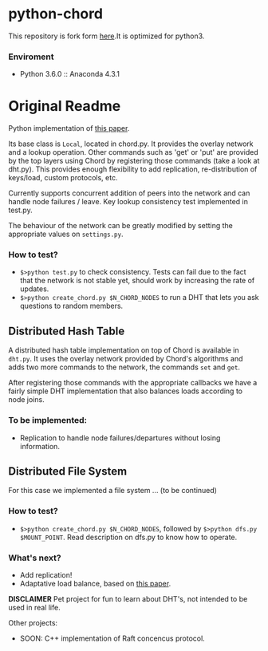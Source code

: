 python-chord
============
This repository is fork form [here](https://github.com/gaston770/python-chord).It is optimized for python3.

### Enviroment
- Python 3.6.0 :: Anaconda 4.3.1

# Original Readme
Python implementation of [this paper](http://pdos.csail.mit.edu/papers/chord:sigcomm01/chord_sigcomm.pdf).

Its base class is `Local`, located in chord.py. It provides the overlay network and
a lookup operation. Other commands such as 'get' or 'put' are provided by the top
layers using Chord by registering those commands (take a look at dht.py). This provides
enough flexibility to add replication, re-distribution of keys/load, custom protocols, 
etc.

Currently supports concurrent addition of peers into the network and can handle node
failures / leave. Key lookup consistency test implemented in test.py.

The behaviour of the network can be greatly modified by setting the appropriate values 
on `settings.py`.

### How to test?
- `$>python test.py` to check consistency. Tests can fail due to the fact that the network is not stable yet, should work by increasing the rate of updates.
- `$>python create_chord.py $N_CHORD_NODES` to run a DHT that lets you ask questions to random members.

## Distributed Hash Table
A distributed hash table implementation on top of Chord is available in `dht.py`. It 
uses the overlay network provided by Chord's algorithms and adds two more commands to
the network, the commands `set` and `get`.

After registering those commands with the appropriate callbacks we have a fairly 
simple DHT implementation that also balances loads according to node joins.

### To be implemented:
- Replication to handle node failures/departures without losing information.

## Distributed File System
For this case we implemented a file system ... (to be continued)

### How to test?
- `$>python create_chord.py $N_CHORD_NODES`, followed by `$>python dfs.py 
$MOUNT_POINT`. Read description on dfs.py to know how to operate.

### What's next?

- Add replication!
- Adaptative load balance, based on [this paper](http://members.unine.ch/pascal.felber/publications/ICCCN-06.pdf).

**DISCLAIMER**
Pet project for fun to learn about DHT's, not intended to be used in real life.

Other projects:
 - SOON: C++ implementation of Raft concencus protocol.
